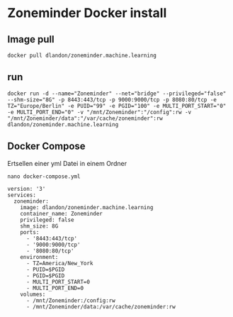 # Zoneminder Docker install

## Image pull

```
docker pull dlandon/zoneminder.machine.learning
```

## run

```
docker run -d --name="Zoneminder" --net="bridge" --privileged="false" --shm-size="8G" -p 8443:443/tcp -p 9000:9000/tcp -p 8080:80/tcp -e TZ="Europe/Berlin" -e PUID="99" -e PGID="100" -e MULTI_PORT_START="0" -e MULTI_PORT_END="0" -v "/mnt/Zoneminder":"/config":rw -v "/mnt/Zoneminder/data":"/var/cache/zoneminder":rw dlandon/zoneminder.machine.learning
```

## Docker Compose

Ertsellen einer yml Datei in einem Ordner 

    nano docker-compose.yml

```
version: '3'
services:
  zoneminder:
    image: dlandon/zoneminder.machine.learning
    container_name: Zoneminder
    privileged: false
    shm_size: 8G
    ports:
      - '8443:443/tcp'
      - '9000:9000/tcp'
      - '8080:80/tcp'
    environment:
      - TZ=America/New_York
      - PUID=$PGID
      - PGID=$PGID
      - MULTI_PORT_START=0
      - MULTI_PORT_END=0
    volumes:
      - /mnt/Zoneminder:/config:rw
      - /mnt/Zoneminder/data:/var/cache/zoneminder:rw
```
